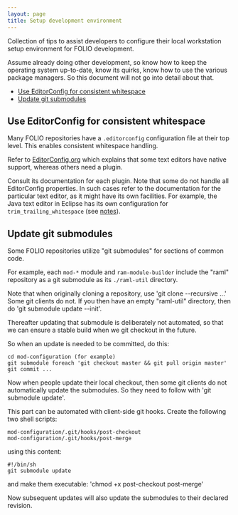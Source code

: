 ```yaml
---
layout: page
title: Setup development environment
---
```


Collection of tips to assist developers to configure their local workstation setup environment for FOLIO development.

Assume already doing other development, so know how to keep the operating system up-to-date, know its quirks, know how to use the various package managers. So this document will not go into detail about that.

<!-- ../../okapi/doc/md2toc -l 2 -h 3 setup.md -->
* [Use EditorConfig for consistent whitespace](#use-editorconfig-for-consistent-whitespace)
* [Update git submodules](#update-git-submodules)

## Use EditorConfig for consistent whitespace

Many FOLIO repositories have a `.editorconfig` configuration file at their top level. This enables consistent whitespace handling.

Refer to [EditorConfig.org](http://editorconfig.org) which explains that some text editors have native support, whereas others need a plugin.

Consult its documentation for each plugin. Note that some do not handle all EditorConfig properties.
In such cases refer to the documentation for the particular text editor, as it might have its own facilities.
For example, the Java text editor in Eclipse has its own configuration for `trim_trailing_whitespace`
(see [notes](http://stackoverflow.com/questions/14178839/is-there-a-way-to-automatically-remove-trailing-spaces-in-eclipse)).

## Update git submodules

Some FOLIO repositories utilize "git submodules" for sections of common code.

For example, each `mod-*` module and `ram-module-builder` include the "raml" repository as a git submodule as its `./raml-util` directory.

Note that when originally cloning a repository, use 'git clone --recursive ...'
Some git clients do not. If you then have an empty "raml-util" directory, then do 'git submodule update --init'.

Thereafter updating that submodule is deliberately not automated, so that we can ensure a stable build when we git checkout in the future.

So when an update is needed to be committed, do this:

    cd mod-configuration (for example)
    git submodule foreach 'git checkout master && git pull origin master'
    git commit ...

Now when people update their local checkout, then some git clients do not automatically update the submodules. So they need to follow with 'git submodule update'.

This part can be automated with client-side git hooks. Create the following two shell scripts:

    mod-configuration/.git/hooks/post-checkout
    mod-configuration/.git/hooks/post-merge

using this content:

    #!/bin/sh
    git submodule update

and make them executable: 'chmod +x post-checkout post-merge'

Now subsequent updates will also update the submodules to their declared revision.
